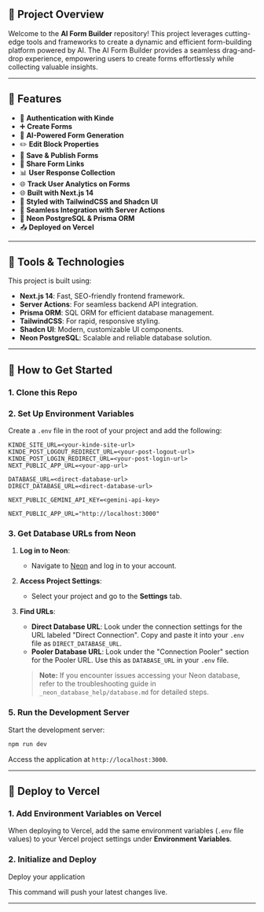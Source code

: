 ## 📌 Project Overview

Welcome to the **AI Form Builder** repository! This project leverages cutting-edge tools and frameworks to create a dynamic and efficient form-building platform powered by AI. The AI Form Builder provides a seamless drag-and-drop experience, empowering users to create forms effortlessly while collecting valuable insights.

---

## 🌟 Features

- 🔐 **Authentication with Kinde**
- ➕ **Create Forms**
- 🧠 **AI-Powered Form Generation**
- ✏️ **Edit Block Properties**
- 💾 **Save & Publish Forms**
- 🔗 **Share Form Links**
- 📊 **User Response Collection**
- 🌐 **Track User Analytics on Forms**
- 🌐 **Built with Next.js 14**
- 🎨 **Styled with TailwindCSS and Shadcn UI**
- 🚀 **Seamless Integration with Server Actions**
- 💾 **Neon PostgreSQL & Prisma ORM**
- 📤 **Deployed on Vercel**

---

## 🚀 Tools & Technologies

This project is built using:

- **Next.js 14**: Fast, SEO-friendly frontend framework.
- **Server Actions**: For seamless backend API integration.
- **Prisma ORM**: SQL ORM for efficient database management.
- **TailwindCSS**: For rapid, responsive styling.
- **Shadcn UI**: Modern, customizable UI components.
- **Neon PostgreSQL**: Scalable and reliable database solution.

---

## 🔄 How to Get Started

### 1. Clone this Repo

### 2. Set Up Environment Variables

Create a `.env` file in the root of your project and add the following:

```plaintext
KINDE_SITE_URL=<your-kinde-site-url>
KINDE_POST_LOGOUT_REDIRECT_URL=<your-post-logout-url>
KINDE_POST_LOGIN_REDIRECT_URL=<your-post-login-url>
NEXT_PUBLIC_APP_URL=<your-app-url>

DATABASE_URL=<direct-database-url>
DIRECT_DATABASE_URL=<direct-database-url>

NEXT_PUBLIC_GEMINI_API_KEY=<gemini-api-key>

NEXT_PUBLIC_APP_URL="http://localhost:3000"

```

### 3. Get Database URLs from Neon

1. **Log in to Neon**:

   - Navigate to [Neon](https://neon.tech) and log in to your account.

2. **Access Project Settings**:

   - Select your project and go to the **Settings** tab.

3. **Find URLs**:

   - **Direct Database URL**: Look under the connection settings for the URL labeled "Direct Connection". Copy and paste it into your `.env` file as `DIRECT_DATABASE_URL`.
   - **Pooler Database URL**: Look under the "Connection Pooler" section for the Pooler URL. Use this as `DATABASE_URL` in your `.env` file.

   > **Note:** If you encounter issues accessing your Neon database, refer to the troubleshooting guide in `_neon_database_help/database.md` for detailed steps.

### 5. Run the Development Server

Start the development server:

```bash
npm run dev
```

Access the application at `http://localhost:3000`.

---

## 🔄 Deploy to Vercel

### 1. Add Environment Variables on Vercel

When deploying to Vercel, add the same environment variables (`.env` file values) to your Vercel project settings under **Environment Variables**.

### 2. Initialize and Deploy

Deploy your application

This command will push your latest changes live.

---

